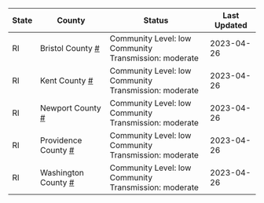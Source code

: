 State | County | Status | Last Updated
--- | --- | --- | --- 
RI | Bristol County <a href="#bristol_county">#</a> | <a name="bristol_county"></a>Community Level: low<br/>Community Transmission: moderate | 2023-04-26
RI | Kent County <a href="#kent_county">#</a> | <a name="kent_county"></a>Community Level: low<br/>Community Transmission: moderate | 2023-04-26
RI | Newport County <a href="#newport_county">#</a> | <a name="newport_county"></a>Community Level: low<br/>Community Transmission: moderate | 2023-04-26
RI | Providence County <a href="#providence_county">#</a> | <a name="providence_county"></a>Community Level: low<br/>Community Transmission: moderate | 2023-04-26
RI | Washington County <a href="#washington_county">#</a> | <a name="washington_county"></a>Community Level: low<br/>Community Transmission: moderate | 2023-04-26
